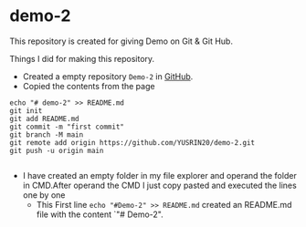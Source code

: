 # demo-2

This repository is created for giving Demo on Git & Git Hub.


Things I did for making this repository.

+ Created a empty repository `Demo-2` in [GitHub](https://github.com/new).
+ Copied the contents from the page 
```
echo "# demo-2" >> README.md
git init
git add README.md
git commit -m "first commit"
git branch -M main
git remote add origin https://github.com/YUSRIN20/demo-2.git
git push -u origin main 
         
```
+ I have created an empty folder in my file explorer and operand the folder in CMD.After operand the CMD
I just copy pasted and executed the lines one by one   
   + This First line `echo "#Demo-2" >> README.md` created an README.md file with the content `"# Demo-2".